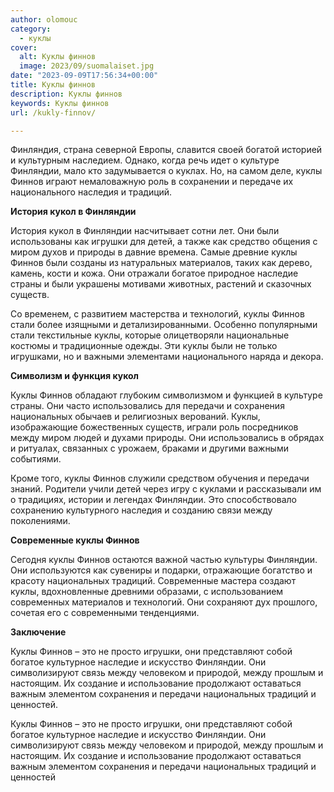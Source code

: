 ```yaml
---
author: olomouc
category:
  - куклы
cover:
  alt: Куклы финнов
  image: 2023/09/suomalaiset.jpg
date: "2023-09-09T17:56:34+00:00"
title: Куклы финнов
description: Куклы финнов
keywords: Куклы финнов
url: /kukly-finnov/

---
```

Финляндия, страна северной Европы, славится своей богатой историей и культурным наследием. Однако, когда речь идет о культуре Финляндии, мало кто задумывается о куклах. Но, на самом деле, куклы Финнов играют немаловажную роль в сохранении и передаче их национального наследия и традиций.

**История кукол в Финляндии**

История кукол в Финляндии насчитывает сотни лет. Они были использованы как игрушки для детей, а также как средство общения с миром духов и природы в давние времена. Самые древние куклы Финнов были созданы из натуральных материалов, таких как дерево, камень, кости и кожа. Они отражали богатое природное наследие страны и были украшены мотивами животных, растений и сказочных существ.

Со временем, с развитием мастерства и технологий, куклы Финнов стали более изящными и детализированными. Особенно популярными стали текстильные куклы, которые олицетворяли национальные костюмы и традиционные одежды. Эти куклы были не только игрушками, но и важными элементами национального наряда и декора.

**Символизм и функция кукол**

Куклы Финнов обладают глубоким символизмом и функцией в культуре страны. Они часто использовались для передачи и сохранения национальных обычаев и религиозных верований. Куклы, изображающие божественных существ, играли роль посредников между миром людей и духами природы. Они использовались в обрядах и ритуалах, связанных с урожаем, браками и другими важными событиями.

Кроме того, куклы Финнов служили средством обучения и передачи знаний. Родители учили детей через игру с куклами и рассказывали им о традициях, истории и легендах Финляндии. Это способствовало сохранению культурного наследия и созданию связи между поколениями.

**Современные куклы Финнов**

Сегодня куклы Финнов остаются важной частью культуры Финляндии. Они используются как сувениры и подарки, отражающие богатство и красоту национальных традиций. Современные мастера создают куклы, вдохновленные древними образами, с использованием современных материалов и технологий. Они сохраняют дух прошлого, сочетая его с современными тенденциями.

**Заключение**

Куклы Финнов – это не просто игрушки, они представляют собой богатое культурное наследие и искусство Финляндии. Они символизируют связь между человеком и природой, между прошлым и настоящим. Их создание и использование продолжают оставаться важным элементом сохранения и передачи национальных традиций и ценностей.

Куклы Финнов – это не просто игрушки, они представляют собой богатое культурное наследие и искусство Финляндии. Они символизируют связь между человеком и природой, между прошлым и настоящим. Их создание и использование продолжают оставаться важным элементом сохранения и передачи национальных традиций и ценностей
